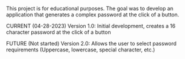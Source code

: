 This project is for educational purposes. The goal was to develop an application that generates a complex password at the click of a button.

CURRENT (04-28-2023)
Version 1.0: Initial development, creates a 16 character password at the click of a button

FUTURE (Not started)
Version 2.0: Allows the user to select password requirements (Uppercase, lowercase, special character, etc.)
